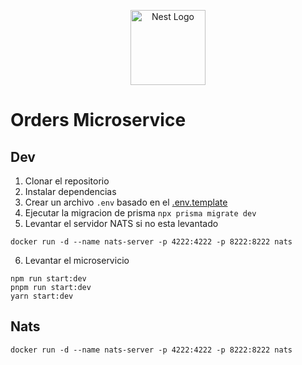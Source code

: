 <p align="center">
  <a href="http://nestjs.com/" target="blank"><img src="https://nestjs.com/img/logo-small.svg" width="120" alt="Nest Logo" /></a>
</p>

# Orders Microservice

## Dev

1. Clonar el repositorio
2. Instalar dependencias
3. Crear un archivo `.env` basado en el [.env.template](.env.template)
4. Ejecutar la migracion de prisma `npx prisma migrate dev`
5. Levantar el servidor NATS si no esta levantado
```
docker run -d --name nats-server -p 4222:4222 -p 8222:8222 nats
```
6. Levantar el microservicio
```
npm run start:dev
pnpm run start:dev
yarn start:dev
```

## Nats
```
docker run -d --name nats-server -p 4222:4222 -p 8222:8222 nats
```
